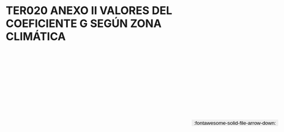 
# TER020 ANEXO II VALORES DEL COEFICIENTE G SEGÚN ZONA CLIMÁTICA

<a href='../TER020 ANEXO II VALORES DEL COEFICIENTE G SEGÚN ZONA CLIMÁTICA.pdf' download>
<button class='md-button -primary' 
id='download-btn' style="position: fixed; top: 10%; right: 20px; 
        transform: translateY(-50%); z-index: 1000;  border: none; ">
:fontawesome-solid-file-arrow-down: 
</button>
</a>

<div 
    id='../TER020 ANEXO II VALORES DEL COEFICIENTE G SEGÚN ZONA CLIMÁTICA.pdf' 
    data-pdf-url='../TER020 ANEXO II VALORES DEL COEFICIENTE G SEGÚN ZONA CLIMÁTICA.pdf'
    style=' width: 100%; height: auto;overflow: auto;'>
</div>

